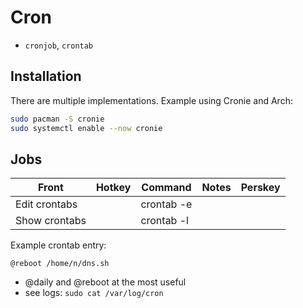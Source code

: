 # Cron

- `cronjob`, `crontab`

## Installation

There are multiple implementations. Example using Cronie and Arch:

```sh
sudo pacman -S cronie
sudo systemctl enable --now cronie
```

## Jobs

Front|Hotkey|Command|Notes|Perskey
-|-|-|-|-
Edit crontabs||crontab -e
Show crontabs||crontab -l


Example crontab entry:
```
@reboot /home/n/dns.sh
```
- @daily and @reboot at the most useful
- see logs: `sudo cat /var/log/cron`